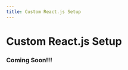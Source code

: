 ```yaml
---
title: Custom React.js Setup
---
```


# Custom React.js Setup <Badge type="tip" text="Coming Soon!" />

### Coming Soon!!!

<style>
    :root{
          --vp-badge-tip-border: transparent;
          --vp-badge-tip-text: white;
          --vp-badge-tip-bg: #355e3b;
    }
</style>
